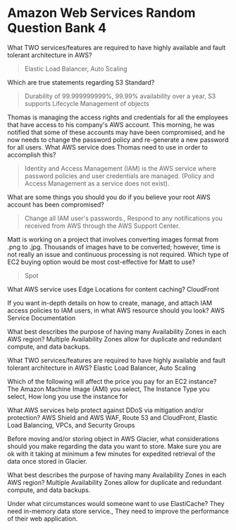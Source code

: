 # Amazon Web Services Random Question Bank 4

What TWO services/features are required to have highly available and fault tolerant architecture in AWS?

> Elastic Load Balancer, Auto Scaling

Which are true statements regarding S3 Standard?

> Durability of 99.999999999%, 99.99% availability over a year, S3 supports Lifecycle Management of objects

Thomas is managing the access rights and credentials for all the employees that have access to his company's AWS account. This morning, he was notified that some of these accounts may have been compromised, and he now needs to change the password policy and re-generate a new password for all users. What AWS service does Thomas need to use in order to accomplish this?

> Identity and Access Management (IAM) is the AWS service where password policies and user credentials are managed. (Policy and Access Management as a service does not exist).

What are some things you should you do if you believe your root AWS account has been compromised?

> Change all IAM user's passwords., Respond to any notifications you received from AWS through the AWS Support Center.

Matt is working on a project that involves converting images format from .png to .jpg. Thousands of images have to be converted; however, time is not really an issue and continuous processing is not required. Which type of EC2 buying option would be most cost-effective for Matt to use?

> Spot

What AWS service uses Edge Locations for content caching?
CloudFront

If you want in-depth details on how to create, manage, and attach IAM access policies to IAM users, in what AWS resource should you look?
AWS Service Documentation

What best describes the purpose of having many Availability Zones in each AWS region?
Multiple Availability Zones allow for duplicate and redundant compute, and data backups.

What TWO services/features are required to have highly available and fault tolerant architecture in AWS?
Elastic Load Balancer, Auto Scaling

Which of the following will affect the price you pay for an EC2 instance?
The Amazon Machine Image (AMI) you select, The Instance Type you select, How long you use the instance for

What AWS services help protect against DDoS via mitigation and/or protection?
AWS Shield and AWS WAF, Route 53 and CloudFront, Elastic Load Balancing, VPCs, and Security Groups

Before moving and/or storing object in AWS Glacier, what considerations should you make regarding the data you want to store.
Make sure you are ok with it taking at minimum a few minutes for expedited retrieval of the data once stored in Glacier.

What best describes the purpose of having many Availability Zones in each AWS region?
Multiple Availability Zones allow for duplicate and redundant compute, and data backups.

Under what circumstances would someone want to use ElastiCache?
They need in-memory data store service., They need to improve the performance of their web application.